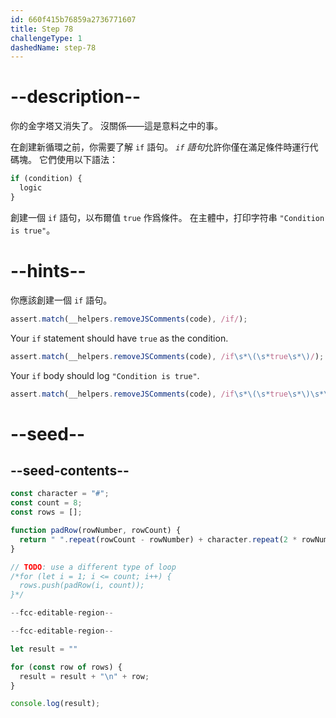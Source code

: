 ```yaml
---
id: 660f415b76859a2736771607
title: Step 78
challengeType: 1
dashedName: step-78
---
```


# --description--

你的金字塔又消失了。 沒關係——這是意料之中的事。

在創建新循環之前，你需要了解 `if` 語句。 <dfn>`if` 語句</dfn>允許你僅在滿足條件時運行代碼塊。 它們使用以下語法：

```js
if (condition) {
  logic
}
```

創建一個 `if` 語句，以布爾值 `true` 作爲條件。 在主體中，打印字符串 `"Condition is true"`。

# --hints--

你應該創建一個 `if` 語句。

```js
assert.match(__helpers.removeJSComments(code), /if/);
```

Your `if` statement should have `true` as the condition.

```js
assert.match(__helpers.removeJSComments(code), /if\s*\(\s*true\s*\)/);
```

Your `if` body should log `"Condition is true"`.

```js
assert.match(__helpers.removeJSComments(code), /if\s*\(\s*true\s*\)\s*\{\s*console\.log\(\s*("|')Condition is true\1\s*\);?/);
```

# --seed--

## --seed-contents--

```js
const character = "#";
const count = 8;
const rows = [];

function padRow(rowNumber, rowCount) {
  return " ".repeat(rowCount - rowNumber) + character.repeat(2 * rowNumber - 1) + " ".repeat(rowCount - rowNumber);
}

// TODO: use a different type of loop
/*for (let i = 1; i <= count; i++) {
  rows.push(padRow(i, count));
}*/

--fcc-editable-region--

--fcc-editable-region--

let result = ""

for (const row of rows) {
  result = result + "\n" + row;
}

console.log(result);
```
